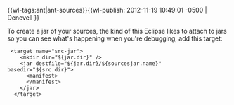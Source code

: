 {{wl-tags:ant|ant-sources}}{{wl-publish: 2012-11-19 10:49:01 -0500 | Denevell }}

To create a jar of your sources, the kind of this Eclipse likes to attach to jars so you can see what's happening when you're debugging, add this target:

     <target name="src-jar">
        <mkdir dir="${jar.dir}" />
        <jar destfile="${jar.dir}/${sourcesjar.name}" basedir="${src.dir}">
          <manifest>
          </manifest>
        </jar>
      </target>
